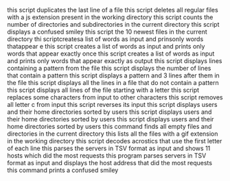 this script duplicates the last line of a file
this script deletes all regular files with a js extension present in the working directory
this script counts the number of directories and subdirectories in the current directory
this script displays a confused smiley
this script the 10 newest files in the current directory
thi scriptcreatesa list of words as input and prinsonly words thatappear e
this script creates a list of words as input and prints only words that appear exactly once
this script creates a list of words as input and prints only words that appear exactly as output
this script displays lines containing a pattern from the file
this script displays the number of lines that contain a pattern
this script displays a pattern and 3 lines after them in the file
this script displays all the lines in a file that do not contain a pattern
this script displays all lines of the file starting with a letter
this script replaces some characters from input to other characters
this script removes all letter c from input
this script reverses its input
this script displays users and their home directories sorted by users
this script displays users and their home directories sorted by users
this script displays users and their home directories sorted by users
this command finds all empty files and directories in the current directory
this lists all the files with a gif extension in the working directory
this script decodes acrostics that use the first letter of each line
this parses the servers in TSV format as input and shows 11 hosts which did the most requests
this program parses servers in TSV format as input and displays the host address that did the most requests
this command prints a confused smiley
